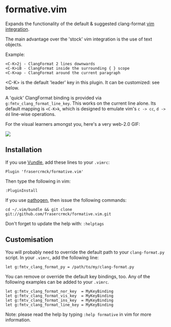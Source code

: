 # formative.vim

Expands the functionality of the default & suggested clang-format [vim integration](http://clang.llvm.org/docs/ClangFormat.html#vim-integration).

The main advantage over the 'stock' vim integration is the use of text objects.

Example:

    <C-K>2j - ClangFormat 2 lines downwards
    <C-K>iB - ClangFormat inside the surrounding { } scope
    <C-K>ap - ClangFormat around the current paragraph

\<C-K> is the default 'leader' key in this plugin. It can be customized: see below.

A 'quick' ClangFormat binding is provided via `g:fmtv_clang_format_line_key`. This works on the current line alone. Its default mapping is `<C-K>k`, which is designed to emulate vim's `c -> cc`, `d -> dd` line-wise operations.

For the visual learners amongst you, here's a very web-2.0 GIF:

![](https://cloud.githubusercontent.com/assets/1158422/5235521/00c36298-77fc-11e4-88f7-e23735c08e0e.gif)

## Installation

If you use [Vundle](https://github.com/gmarik/Vundle.vim), add these lines to your `.vimrc`:

    Plugin 'frasercrmck/formative.vim'
Then type the following in vim:

    :PluginInstall

If you use [pathogen](https://github.com/tpope/vim-pathogen), then issue the following commands:

    cd ~/.vim/bundle && git clone git://github.com/frasercrmck/formative.vim.git
Don't forget to update the help with: `:helptags`

## Customisation

You will probably need to override the default path to your `clang-format.py` script. In your `.vimrc`, add the following line:

    let g:fmtv_clang_format_py = /path/to/my/clang-format.py

You can remove or override the default key bindings, too. Any of the following examples can be added to your `.vimrc`.

    let g:fmtv_clang_format_nor_key  = MyKeyBinding 
    let g:fmtv_clang_format_vis_key  = MyKeyBinding 
    let g:fmtv_clang_format_ins_key  = MyKeyBinding 
    let g:fmtv_clang_format_line_key = MyKeyBinding 

Note: please read the help by typing `:help formative` in vim for more information.
